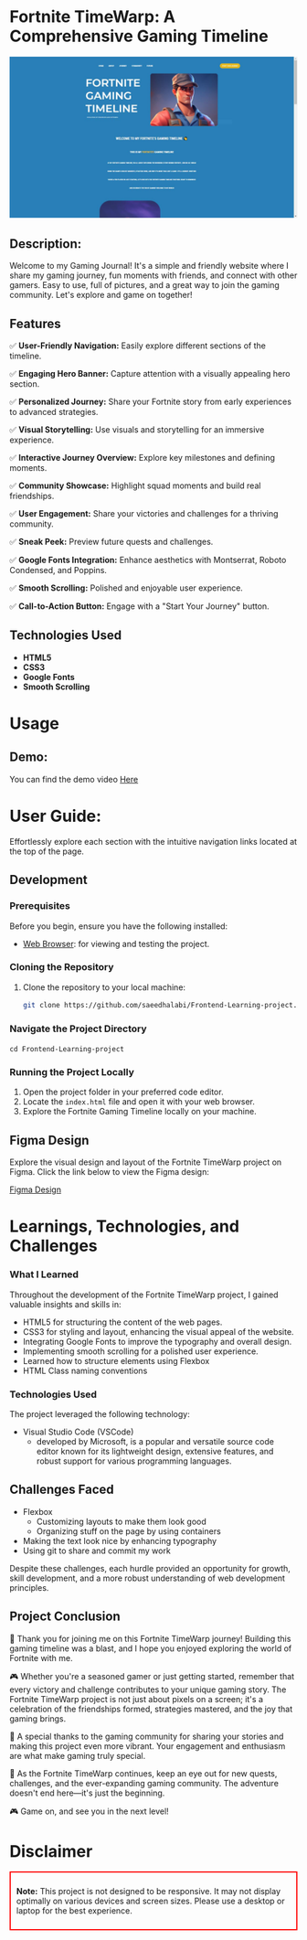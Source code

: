 
# Fortnite TimeWarp: A Comprehensive Gaming Timeline

![Project Showcase](github-readme-pic.JPG)


## Description:
Welcome to my Gaming Journal! It's a simple and friendly website where I share my gaming journey, fun moments with friends, and connect with other gamers. Easy to use, full of pictures, and a great way to join the gaming community. Let's explore and game on together!

## Features

✅ **User-Friendly Navigation:** Easily explore different sections of the timeline.

✅ **Engaging Hero Banner:** Capture attention with a visually appealing hero section.

✅ **Personalized Journey:** Share your Fortnite story from early experiences to advanced strategies.

✅ **Visual Storytelling:** Use visuals and storytelling for an immersive experience.

✅ **Interactive Journey Overview:** Explore key milestones and defining moments.

✅ **Community Showcase:** Highlight squad moments and build real friendships.

✅ **User Engagement:** Share your victories and challenges for a thriving community.

✅ **Sneak Peek:** Preview future quests and challenges.

✅ **Google Fonts Integration:** Enhance aesthetics with Montserrat, Roboto Condensed, and Poppins.

✅ **Smooth Scrolling:** Polished and enjoyable user experience.

✅ **Call-to-Action Button:** Engage with a "Start Your Journey" button.

## Technologies Used

- **HTML5** 
- **CSS3**
- **Google Fonts**
- **Smooth Scrolling**

# Usage

## Demo:
You can find the demo video <a href="https://youtu.be/_aj4C3FqsgI?si=pv6NSOmaL4P7dvUr" target=_blank>Here</a>

# User Guide:
Effortlessly explore each section with the intuitive navigation links located at the top of the page.

## Development

### Prerequisites
Before you begin, ensure you have the following installed:

- [Web Browser](https://www.google.com/chrome/): for viewing and testing the project.

### Cloning the Repository
1. Clone the repository to your local machine:
   ```bash
   git clone https://github.com/saeedhalabi/Frontend-Learning-project.git

### Navigate the Project Directory
<code>cd Frontend-Learning-project</code>

### Running the Project Locally
1. Open the project folder in your preferred code editor.
2. Locate the <code>index.html</code> file and open it with your web browser.
3. Explore the Fortnite Gaming Timeline locally on your machine.

## Figma Design

Explore the visual design and layout of the Fortnite TimeWarp project on Figma. Click the link below to view the Figma design:

[Figma Design](https://www.figma.com/file/XTIleSMn2OMkGh9xuMqbsb/Fortnite-Gaming-Timeline?type=design&node-id=0%3A1&mode=design&t=0ID5rD3RGKTEf5Ee-1)


# Learnings, Technologies, and Challenges

### What I Learned
Throughout the development of the Fortnite TimeWarp project, I gained valuable insights and skills in:

- HTML5 for structuring the content of the web pages.
- CSS3 for styling and layout, enhancing the visual appeal of the website.
- Integrating Google Fonts to improve the typography and overall design.
- Implementing smooth scrolling for a polished user experience.
- Learned how to structure elements using Flexbox
- HTML Class naming conventions

### Technologies Used
The project leveraged the following technology:

- Visual Studio Code (VSCode)
  - developed by Microsoft, is a popular and versatile source code editor known for its lightweight design, extensive features, and robust support for various programming languages.

## Challenges Faced

- Flexbox
  - Customizing layouts to make them look good
  - Organizing stuff on the page by using containers
- Making the text look nice by enhancing typography
- Using git to share and commit my work

Despite these challenges, each hurdle provided an opportunity for growth, skill development, and a more robust understanding of web development principles.

## Project Conclusion

🚀 Thank you for joining me on this Fortnite TimeWarp journey! Building this gaming timeline was a blast, and I hope you enjoyed exploring the world of Fortnite with me.

🎮 Whether you're a seasoned gamer or just getting started, remember that every victory and challenge contributes to your unique gaming story. The Fortnite TimeWarp project is not just about pixels on a screen; it's a celebration of the friendships formed, strategies mastered, and the joy that gaming brings.

🙌 A special thanks to the gaming community for sharing your stories and making this project even more vibrant. Your engagement and enthusiasm are what make gaming truly special.

🌟 As the Fortnite TimeWarp continues, keep an eye out for new quests, challenges, and the ever-expanding gaming community. The adventure doesn't end here—it's just the beginning.

🎮 Game on, and see you in the next level!

# Disclaimer

<div style="border: 2px solid red; padding: 10px;">

**Note:** This project is not designed to be responsive. It may not display optimally on various devices and screen sizes. Please use a desktop or laptop for the best experience.

</div>

